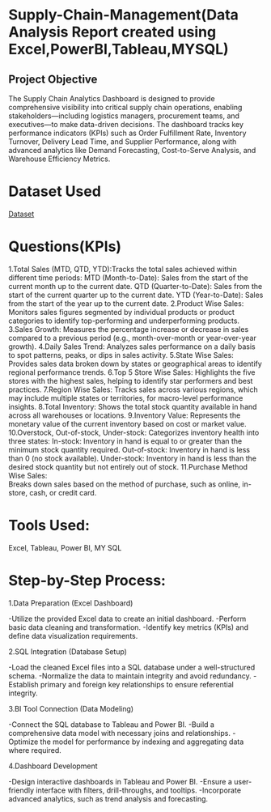 # Supply-Chain-Management(Data Analysis Report created using Excel,PowerBI,Tableau,MYSQL)
## Project Objective
The Supply Chain Analytics Dashboard is designed to provide comprehensive visibility into critical supply chain operations, enabling stakeholders—including logistics managers, procurement teams, and executives—to make data-driven decisions. The dashboard tracks key performance indicators (KPIs) such as Order Fulfillment Rate, Inventory Turnover, Delivery Lead Time, and Supplier Performance, along with advanced analytics like Demand Forecasting, Cost-to-Serve Analysis, and Warehouse Efficiency Metrics.
# Dataset Used
[Dataset](https://github.com/sandhyacherukuri8/Supply-Chain-Management/tree/master/Dataset)
# Questions(KPIs)
1.Total Sales (MTD, QTD, YTD):Tracks the total sales achieved within different time periods:
    MTD (Month-to-Date): Sales from the start of the current month up to the current date.
    QTD (Quarter-to-Date): Sales from the start of the current quarter up to the current date.
    YTD (Year-to-Date): Sales from the start of the year up to the current date.
2.Product Wise Sales:
         Monitors sales figures segmented by individual products or product categories to identify top-performing and underperforming products.
3.Sales Growth:
         Measures the percentage increase or decrease in sales compared to a previous period (e.g., month-over-month or year-over-year growth).
4.Daily Sales Trend:
          Analyzes sales performance on a daily basis to spot patterns, peaks, or dips in sales activity.
5.State Wise Sales:
         Provides sales data broken down by states or geographical areas to identify regional performance trends.
6.Top 5 Store Wise Sales:
         Highlights the five stores with the highest sales, helping to identify star performers and best practices.
7.Region Wise Sales:
        Tracks sales across various regions, which may include multiple states or territories, for macro-level performance insights.
8.Total Inventory:
       Shows the total stock quantity available in hand across all warehouses or locations.
9.Inventory Value:
        Represents the monetary value of the current inventory based on cost or market value.
10.Overstock, Out-of-stock, Under-stock: Categorizes inventory health into three states:
      In-stock: Inventory in hand is equal to or greater than the minimum stock quantity required.
      Out-of-stock: Inventory in hand is less than 0 (no stock available).
      Under-stock: Inventory in hand is less than the desired stock quantity but not entirely out of stock.
11.Purchase Method Wise Sales:   
    Breaks down sales based on the method of purchase, such as online, in-store, cash, or credit card.

# Tools Used:
Excel, Tableau, Power BI, MY SQL

# Step-by-Step Process:

1.Data Preparation (Excel Dashboard)

-Utilize the provided Excel data to create an initial dashboard.
-Perform basic data cleaning and transformation.
-Identify key metrics (KPIs) and define data visualization requirements.

2.SQL Integration (Database Setup)

-Load the cleaned Excel files into a SQL database under a well-structured schema.
-Normalize the data to maintain integrity and avoid redundancy.
-Establish primary and foreign key relationships to ensure referential integrity.

3.BI Tool Connection (Data Modeling)

-Connect the SQL database to Tableau and Power BI.
-Build a comprehensive data model with necessary joins and relationships.
-Optimize the model for performance by indexing and aggregating data where required.

4.Dashboard Development

-Design interactive dashboards in Tableau and Power BI.
-Ensure a user-friendly interface with filters, drill-throughs, and tooltips.
-Incorporate advanced analytics, such as trend analysis and forecasting.


